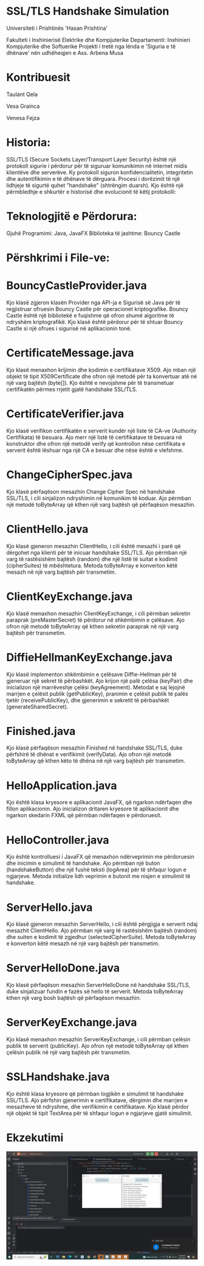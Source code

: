 # SSL/TLS Handshake Simulation
Universiteti i Prishtinës 'Hasan Prishtina' 

Fakulteti i Inxhinierisë Elektrike dhe Kompjuterike
Departamenti: Inxhinieri Kompjuterike dhe Softuerike
Projekti i tretë nga lënda e 'Siguria e të dhënave' nën udhëheqjen e Ass. Arbena Musa

# Kontribuesit
Taulant Qela

Vesa Grainca

Venesa Fejza

# Historia:
SSL/TLS (Secure Sockets Layer/Transport Layer Security) është një protokoll sigurie i përdorur për të siguruar komunikimin në internet midis klientëve dhe serverëve. Ky protokoll siguron konfidencialitetin, integritetin dhe autentifikimin e të dhënave të dërguara. Procesi i dorëzimit të një lidhjeje të sigurtë quhet "handshake" (shtrëngim duarsh). Kjo është një përmbledhje e shkurtër e historisë dhe evolucionit të këtij protokolli:

# Teknologjitë e Përdorura:
Gjuhë Programimi: Java, JavaFX
Biblioteka të jashtme: Bouncy Castle

# Përshkrimi i File-ve:

# BouncyCastleProvider.java
Kjo klasë zgjeron klasën Provider nga API-ja e Sigurisë së Java për të regjistruar ofruesin Bouncy Castle për operacionet kriptografike. Bouncy Castle është një bibliotekë e fuqishme që ofron shumë algoritme të ndryshëm kriptografikë. Kjo klasë është përdorur për të shtuar Bouncy Castle si një ofrues i sigurisë në aplikacionin tonë.

# CertificateMessage.java
Kjo klasë menaxhon krijimin dhe kodimin e certifikatave X509. Ajo mban një objekt të tipit X509Certificate dhe ofron një metodë për ta konvertuar atë në një varg bajtësh (byte[]). Kjo është e nevojshme për të transmetuar certifikatën përmes rrjetit gjatë handshake SSL/TLS.

# CertificateVerifier.java
Kjo klasë verifikon certifikatën e serverit kundër një liste të CA-ve (Authority Certifikata) të besuara. Ajo merr një listë të certifikatave të besuara në konstruktor dhe ofron një metodë verify që kontrollon nëse certifikata e serverit është lëshuar nga një CA e besuar dhe nëse është e vlefshme.

# ChangeCipherSpec.java
Kjo klasë përfaqëson mesazhin Change Cipher Spec në handshake SSL/TLS, i cili sinjalizon ndryshimin në komunikim të koduar. Ajo përmban një metodë toByteArray që kthen një varg bajtësh që përfaqëson mesazhin.

# ClientHello.java
Kjo klasë gjeneron mesazhin ClientHello, i cili është mesazhi i parë që dërgohet nga klienti për të inicuar handshake SSL/TLS. Ajo përmban një varg të rastësishëm bajtësh (random) dhe një listë të suitat e kodimit (cipherSuites) të mbështetura. Metoda toByteArray e konverton këtë mesazh në një varg bajtësh për transmetim.

# ClientKeyExchange.java
Kjo klasë menaxhon mesazhin ClientKeyExchange, i cili përmban sekretin paraprak (preMasterSecret) të përdorur në shkëmbimin e çelësave. Ajo ofron një metodë toByteArray që kthen sekretin paraprak në një varg bajtësh për transmetim.

# DiffieHellmanKeyExchange.java
Kjo klasë implementon shkëmbimin e çelësave Diffie-Hellman për të gjeneruar një sekret të përbashkët. Ajo krijon një palë çelësa (keyPair) dhe inicializon një marrëveshje çelësi (keyAgreement). Metodat e saj lejojnë marrjen e çelësit publik (getPublicKey), pranimin e çelësit publik të palës tjetër (receivePublicKey), dhe gjenerimin e sekretit të përbashkët (generateSharedSecret).

# Finished.java
Kjo klasë përfaqëson mesazhin Finished në handshake SSL/TLS, duke përfshirë të dhënat e verifikimit (verifyData). Ajo ofron një metodë toByteArray që kthen këto të dhëna në një varg bajtësh për transmetim.

# HelloApplication.java
Kjo është klasa kryesore e aplikacionit JavaFX, që ngarkon ndërfaqen dhe fillon aplikacionin. Ajo inicializon dritaren kryesore të aplikacionit dhe ngarkon skedarin FXML që përmban ndërfaqen e përdoruesit.

# HelloController.java
Kjo është kontrolluesi i JavaFX që menaxhon ndërveprimin me përdoruesin dhe inicimin e simulimit të handshake. Ajo përmban një buton (handshakeButton) dhe një fushë teksti (logArea) për të shfaqur logun e ngjarjeve. Metoda initialize lidh veprimin e butonit me nisjen e simulimit të handshake.

# ServerHello.java
Kjo klasë gjeneron mesazhin ServerHello, i cili është përgjigja e serverit ndaj mesazhit ClientHello. Ajo përmban një varg të rastësishëm bajtësh (random) dhe suiten e kodimit të zgjedhur (selectedCipherSuite). Metoda toByteArray e konverton këtë mesazh në një varg bajtësh për transmetim.

# ServerHelloDone.java
Kjo klasë përfaqëson mesazhin ServerHelloDone në handshake SSL/TLS, duke sinjalizuar fundin e fazës së hello të serverit. Metoda toByteArray kthen një varg bosh bajtësh që përfaqëson mesazhin.

# ServerKeyExchange.java
Kjo klasë menaxhon mesazhin ServerKeyExchange, i cili përmban çelësin publik të serverit (publicKey). Ajo ofron një metodë toByteArray që kthen çelësin publik në një varg bajtësh për transmetim.

# SSLHandshake.java
Kjo është klasa kryesore që përmban logjikën e simulimit të handshake SSL/TLS. Ajo përfshin gjenerimin e certifikatave, dërgimin dhe marrjen e mesazheve të ndryshme, dhe verifikimin e certifikatave. Kjo klasë përdor një objekt të tipit TextArea për të shfaqur logun e ngjarjeve gjatë simulimit.
# Ekzekutimi
![img.png](img.png)
